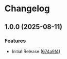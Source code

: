 # Changelog

## 1.0.0 (2025-08-11)


### Features

* Initial Release ([674a9f4](https://github.com/actuarysailor/pre-commit-readme-generator/commit/674a9f40c5a190233788c0df5ca9b7b6be4f208c))
